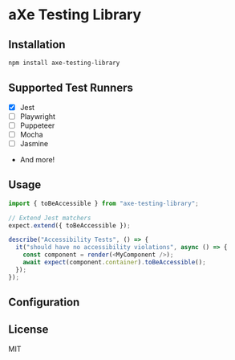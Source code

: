 # aXe Testing Library

## Installation

```bash
npm install axe-testing-library
```

## Supported Test Runners

- [x] Jest
- [ ] Playwright
- [ ] Puppeteer
- [ ] Mocha
- [ ] Jasmine
- And more!

## Usage

```ts
import { toBeAccessible } from "axe-testing-library";

// Extend Jest matchers
expect.extend({ toBeAccessible });

describe("Accessibility Tests", () => {
  it("should have no accessibility violations", async () => {
    const component = render(<MyComponent />);
    await expect(component.container).toBeAccessible();
  });
});
```

## Configuration

## License

MIT
